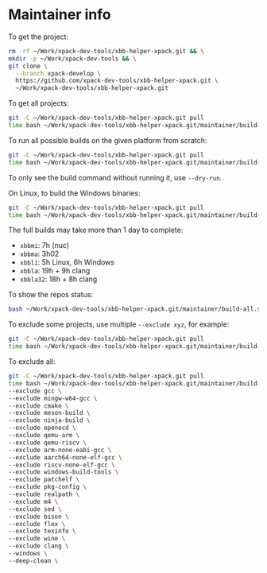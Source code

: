 # Maintainer info

To get the project:

```sh
rm -rf ~/Work/xpack-dev-tools/xbb-helper-xpack.git && \
mkdir -p ~/Work/xpack-dev-tools && \
git clone \
  --branch xpack-develop \
  https://github.com/xpack-dev-tools/xbb-helper-xpack.git \
  ~/Work/xpack-dev-tools/xbb-helper-xpack.git
```

To get all projects:

```sh
git -C ~/Work/xpack-dev-tools/xbb-helper-xpack.git pull
time bash ~/Work/xpack-dev-tools/xbb-helper-xpack.git/maintainer/build-all.sh --clean
```

To run all possible builds on the given platform from scratch:

```sh
git -C ~/Work/xpack-dev-tools/xbb-helper-xpack.git pull
time bash ~/Work/xpack-dev-tools/xbb-helper-xpack.git/maintainer/build-all.sh --deep-clean
```

To only see the build command without running it, use `--dry-run`.

On Linux, to build the Windows binaries:

```sh
git -C ~/Work/xpack-dev-tools/xbb-helper-xpack.git pull
time bash ~/Work/xpack-dev-tools/xbb-helper-xpack.git/maintainer/build-all.sh --windows
```

The full builds may take more than 1 day to complete:

- `xbbmi`: 7h (nuc)
- `xbbma`: 3h02
- `xbbli`: 5h Linux, 6h Windows
- `xbbla`: 19h + 9h clang
- `xbbla32`: 18h + 8h clang

To show the repos status:

```sh
bash ~/Work/xpack-dev-tools/xbb-helper-xpack.git/maintainer/build-all.sh --status
```

To exclude some projects, use multiple `--exclude xyz`, for example:

```sh
git -C ~/Work/xpack-dev-tools/xbb-helper-xpack.git pull
time bash ~/Work/xpack-dev-tools/xbb-helper-xpack.git/maintainer/build-all.sh --deep-clean --exclude clang
```

To exclude all:

```sh
git -C ~/Work/xpack-dev-tools/xbb-helper-xpack.git pull
time bash ~/Work/xpack-dev-tools/xbb-helper-xpack.git/maintainer/build-all.sh \
--exclude gcc \
--exclude mingw-w64-gcc \
--exclude cmake \
--exclude meson-build \
--exclude ninja-build \
--exclude openocd \
--exclude qemu-arm \
--exclude qemu-riscv \
--exclude arm-none-eabi-gcc \
--exclude aarch64-none-elf-gcc \
--exclude riscv-none-elf-gcc \
--exclude windows-build-tools \
--exclude patchelf \
--exclude pkg-config \
--exclude realpath \
--exclude m4 \
--exclude sed \
--exclude bison \
--exclude flex \
--exclude texinfo \
--exclude wine \
--exclude clang \
--windows \
--deep-clean \

```
